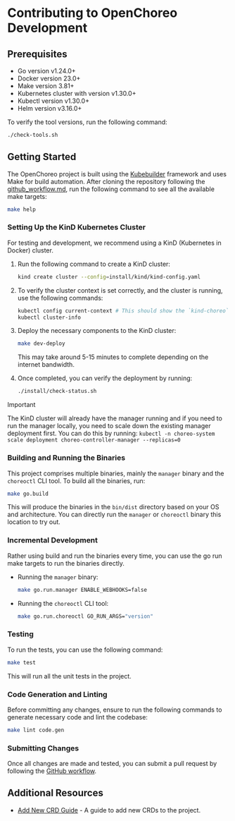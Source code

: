 # Contributing to OpenChoreo Development

## Prerequisites

- Go version v1.24.0+
- Docker version 23.0+
- Make version 3.81+
- Kubernetes cluster with version v1.30.0+
- Kubectl version v1.30.0+
- Helm version v3.16.0+


To verify the tool versions, run the following command:
   ```sh
   ./check-tools.sh
   ```

## Getting Started

The OpenChoreo project is built using the [Kubebuilder](https://book.kubebuilder.io/) framework and uses Make for build automation.
After cloning the repository following the [github_workflow.md](github_workflow.md), run the following command to see all the available make targets:

```sh
make help
```

### Setting Up the KinD Kubernetes Cluster

For testing and development, we recommend using a KinD (Kubernetes in Docker) cluster.

1. Run the following command to create a KinD cluster:

   ```sh
   kind create cluster --config=install/kind/kind-config.yaml
   ```

2. To verify the cluster context is set correctly, and the cluster is running, use the following commands:

   ```sh
   kubectl config current-context # This should show the `kind-choreo` as the current context
   kubectl cluster-info
   ```
   
3. Deploy the necessary components to the KinD cluster:

   ```sh
   make dev-deploy
   ```
   This may take around 5-15 minutes to complete depending on the internet bandwidth.

4. Once completed, you can verify the deployment by running:

   ```sh
   ./install/check-status.sh
   ```

> [!IMPORTANT]
> The KinD cluster will already have the manager running and if you need to run the manager locally, you need to scale down the existing manager deployment first. 
You can do this by running: `kubectl -n choreo-system scale deployment choreo-controller-manager --replicas=0`


### Building and Running the Binaries

This project comprises multiple binaries, mainly the `manager` binary and the `choreoctl` CLI tool.
To build all the binaries, run:

```sh
make go.build
```

This will produce the binaries in the `bin/dist` directory based on your OS and architecture.
You can directly run the `manager` or `choreoctl` binary this location to try out.

### Incremental Development

Rather using build and run the binaries every time, you can use the go run make targets to run the binaries directly.

- Running the `manager` binary:
  ```sh
  make go.run.manager ENABLE_WEBHOOKS=false
  ```

- Running the `choreoctl` CLI tool:
  ```sh
  make go.run.choreoctl GO_RUN_ARGS="version"
  ```
  
### Testing

To run the tests, you can use the following command:

```sh
make test
```
This will run all the unit tests in the project.


### Code Generation and Linting

Before committing any changes, ensure to run the following commands to generate necessary code and lint the codebase:

 ```sh
 make lint code.gen
 ```

### Submitting Changes

Once all changes are made and tested, you can submit a pull request by following the [GitHub workflow](github_workflow.md).

## Additional Resources

- [Add New CRD Guide](adding-new-crd.md) - A guide to add new CRDs to the project.
